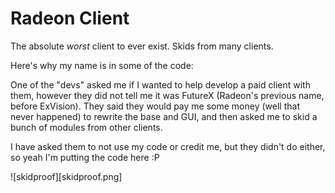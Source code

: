 # Radeon Client
The absolute *worst* client to ever exist.
Skids from many clients.

Here's why my name is in some of the code:

One of the "devs" asked me if I wanted to help develop 
a paid client with them, however they did not tell me it 
was FutureX (Radeon's previous name, before ExVision).
They said they would pay me some money (well that never happened) to rewrite the base
and GUI, and then asked me to skid a bunch of modules from 
other clients.

I have asked them to not use my code or credit me, but they
didn't do either, so yeah I'm putting the code here :P

![skidproof][skidproof.png]

